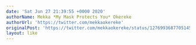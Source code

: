 ```yaml
---
date: 'Sat Jun 27 21:39:55 +0000 2020'
authorName: Mekka *My Mask Protects You* Okereke
authorUrl: 'https://twitter.com/mekkaokereke'
originalPost: 'https://twitter.com/mekkaokereke/status/1276993687705145345'
layout: like
---
```

